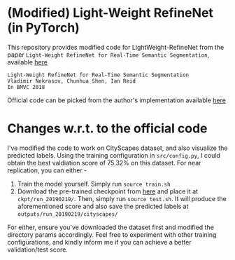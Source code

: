 # (Modified) Light-Weight RefineNet (in PyTorch)

This repository provides modified code for LightWeight-RefineNet from the paper `Light-Weight RefineNet for Real-Time Semantic Segmentation`, available [here](http://bmvc2018.org/contents/papers/0494.pdf)

```
Light-Weight RefineNet for Real-Time Semantic Segmentation
Vladimir Nekrasov, Chunhua Shen, Ian Reid
In BMVC 2018
```
Official code can be picked from the author's implementation available [here](https://github.com/DrSleep/light-weight-refinenet)

# Changes w.r.t. to the official code
I've modified the code to work on CityScapes dataset, and also visualize the predicted labels. Using the training configuration in ```src/config.py```, I could obtain the best valdiation score of 75.32% on this dataset. For near replication, you can either -

1) Train the model yourself. Simply run ```source train.sh``` 
2) Download the pre-trained checkpoint from [here](https://www.dropbox.com/s/e7jqd3r3frfvd1r/checkpoint.pth.tar?dl=0) and place it at ```ckpt/run_20190219/```. Then, simply run ```source test.sh```. It will produce the aforementioned score and also save the predicted labels at ```outputs/run_20190219/cityscapes/``` 

For either, ensure you've downloaded the dataset first and modified the directory params accordingly. Feel free to experiment with other training configurations, and kindly inform me if you can achieve a better validation/test score.


